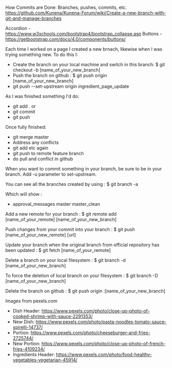 

How Commits are Done:
Branches, pushes, commits, etc.
https://github.com/Kunena/Kunena-Forum/wiki/Create-a-new-branch-with-git-and-manage-branches

Accordion - https://www.w3schools.com/bootstrap4/bootstrap_collapse.asp
Buttons - https://getbootstrap.com/docs/4.0/components/buttons/

Each time I worked on a page I created a new brnach, likewise when I was trying something new. To do this I:
- Create the branch on your local machine and switch in this branch: $ git checkout -b [name_of_your_new_branch]
- Push the branch on github : $ git push origin [name_of_your_new_branch]
-    git push --set-upstream origin ingredient_page_update

As I was finished something I'd do:
- git add . or 
- git commit
- git push

Once fully finished:
- git merge master
- Address any conflicts
- git add etc again
- git push to remote feature branch
- do pull and conflict in github

When you want to commit something in your branch, be sure to be in your branch. Add -u parameter to set-upstream.

You can see all the branches created by using : $ git branch -a

Which will show :
* approval_messages
  master
  master_clean

Add a new remote for your branch : $ git remote add [name_of_your_remote] [name_of_your_new_branch]

Push changes from your commit into your branch : $ git push [name_of_your_new_remote] [url]

Update your branch when the original branch from official repository has been updated : $ git fetch [name_of_your_remote]

Delete a branch on your local filesystem : $ git branch -d [name_of_your_new_branch]

To force the deletion of local branch on your filesystem : $ git branch -D [name_of_your_new_branch]

Delete the branch on github : $ git push origin :[name_of_your_new_branch]

Images from pexels.com
- Dish Header: https://www.pexels.com/photo/close-up-photo-of-cooked-shrimp-with-sauce-2291353/
- New Dish: https://www.pexels.com/photo/pasta-noodles-tomato-sauce-spirelli-14737/
- Portion: https://www.pexels.com/photo/cheeseburger-and-fries-2725744/
- New Portion: https://www.pexels.com/photo/close-up-photo-of-french-fries-4109234/
- Ingredients Header: https://www.pexels.com/photo/food-healthy-vegetables-vegetarian-45914/
